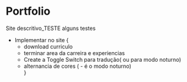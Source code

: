 # Portfolio 
Site descritivo_TESTE
alguns testes
- Implementar no site {
    - download curriculo 
    - terminar area da carreira e experiencias 
    - Create a Toggle Switch para tradução( ou para modo noturno)
    - alternancia de cores ( - é o modo noturno)
      <br>}
